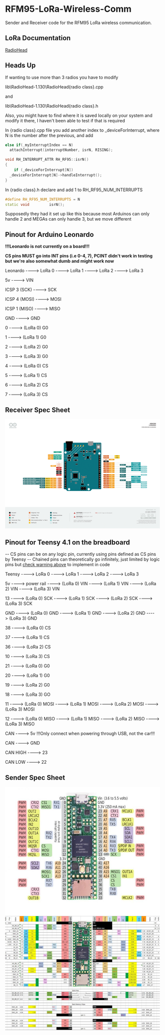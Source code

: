 # RFM95-LoRa-Wireless-Comm
Sender and Receiver code for the RFM95 LoRa wireless communication.

## LoRa Documentation
[RadioHead](https://www.airspayce.com/mikem/arduino/RadioHead/classRH__RF95.html)

## Heads Up
If wanting to use more than 3 radios you have to modify 

lib\RadioHead-1.130\RadioHead\{radio class}.cpp 

and 

lib\RadioHead-1.130\RadioHead\{radio class}.h

Also, you might have to find where it is saved locally on your system and modify it there, I haven't been able to test if that is required

  In {radio class}.cpp file you add another index to _deviceForInterrupt, where N is the number after the previous, and add
  ```cpp
  else if(_myInterruptIndex == N)
    attachInterrupt(interruptNumber, isrN, RISING);
  ```
  ```cpp
  void RH_INTERRUPT_ATTR RH_RF95::isrN()
  {
      if (_deviceForInterrupt[N])
  	_deviceForInterrupt[N]->handleInterrupt();
  }
  ```
  In {radio class}.h declare and add 1 to RH_RF95_NUM_INTERRUPTS
  ```cpp
  #define RH_RF95_NUM_INTERRUPTS = N
  static void         isrN();
  ```
Supposedly they had it set up like this because most Arduinos can only handle 2 and MEGAs can only handle 3, but we move different

## Pinout for Arduino Leonardo

**!!!Leonardo is not currently on a board!!!**

**CS pins MUST go into INT pins (i.e 0-4, 7), PCINT didn't work in testing but we're also somewhat dumb and might work now**

Leonardo ----> LoRa 0 ----> LoRa 1 ----> LoRa 2 ----> LoRa 3

5v ----> VIN

ICSP 3 (SCK) ----> SCK

ICSP 4 (MOSI) ----> MOSI

ICSP 1 (MISO) ----> MISO

GND ----> GND

0 ----> (LoRa 0) G0

1 ----> (LoRa 1) G0

2 ----> (LoRa 2) G0

3 ----> (LoRa 3) G0

4 ----> (LoRa 0) CS

5 ----> (LoRa 1) CS

6 ----> (LoRa 2) CS

7 ----> (LoRa 3) CS

## Receiver Spec Sheet
![Pinout](https://github.com/sundevilmotorsports/RFM95-LoRa-Wireless-Comm/blob/main/Spec_Sheet/Receiver/Arduino_Loenardo_pinOUT2.png)
<!--![LoRa](https://github.com/sundevilmotorsports/RFM95-LoRa-Wireless-Comm/blob/main/Spec_Sheet/Receiver/Receiver_LoRa.jpg)-->
<!--![Leonardo](https://github.com/sundevilmotorsports/RFM95-LoRa-Wireless-Comm/blob/main/Spec_Sheet/Receiver/Leonardo.jpg)-->

## Pinout for Teensy 4.1 on the breadboard
-- CS pins can be on any logic pin, currently using pins defined as CS pins by Teensy
-- Chained pins can theoretically go infinitely, just limited by logic pins but [check warning above](#heads-up) to implement in code

Teensy ----> LoRa 0 ----> LoRa 1 ----> LoRa 2 ----> LoRa 3

5v ----> power rail ----> (LoRa 0) VIN ----> (LoRa 1) VIN ----> (LoRa 2) VIN ----> (LoRa 3) VIN

13 ----> (LoRa 0) SCK ----> (LoRa 1) SCK ----> (LoRa 2) SCK ----> (LoRa 3) SCK

GND ----> (LoRa 0) GND ----> (LoRa 1) GND ----> (LoRa 2) GND ----> (LoRa 3) GND

38 ----> (LoRa 0) CS

37 ----> (LoRa 1) CS

36 ----> (LoRa 2) CS

10 ----> (LoRa 3) CS

21 ----> (LoRa 0) G0

20 ----> (LoRa 1) G0

19 ----> (LoRa 2) G0

18 ----> (LoRa 3) GO

11 ----> (LoRa 0) MOSI ----> (LoRa 1) MOSI ----> (LoRa 2) MOSI ----> (LoRa 3) MOSI

12 ----> (LoRa 0) MISO ----> (LoRa 1) MISO ----> (LoRa 2) MISO ----> (LoRa 3) MISO

CAN ----> 5v !!!Only connect when powering through USB, not the car!!!

CAN ----> GND

CAN HIGH ----> 23

CAN LOW ----> 22

## Sender Spec Sheet
<!--![Teensy](https://github.com/sundevilmotorsports/RFM95-LoRa-Wireless-Comm/blob/main/Spec_Sheet/Sender/teensy_4.1.PNG)-->
<!--![LoRa](https://github.com/sundevilmotorsports/RFM95-LoRa-Wireless-Comm/blob/main/Spec_Sheet/Sender/lora_radios.PNG)-->
![Simple Pinout](https://github.com/sundevilmotorsports/RFM95-LoRa-Wireless-Comm/blob/main/Spec_Sheet/Sender/teensyPinout.jpg)
![In-depth Pinout](https://github.com/sundevilmotorsports/RFM95-LoRa-Wireless-Comm/blob/main/Spec_Sheet/Sender/teensyPinout2.jpg)
